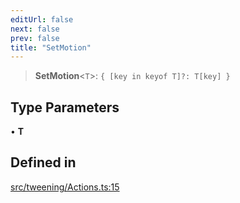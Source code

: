```yaml
---
editUrl: false
next: false
prev: false
title: "SetMotion"
---
```


> **SetMotion**\<`T`\>: `{ [key in keyof T]?: T[key] }`

## Type Parameters

• **T**

## Defined in

[src/tweening/Actions.ts:15](https://github.com/agargaro/three.ez/blob/b06e30e89a1cb80df2de9df7c48590de59a134ce/src/tweening/Actions.ts#L15)
